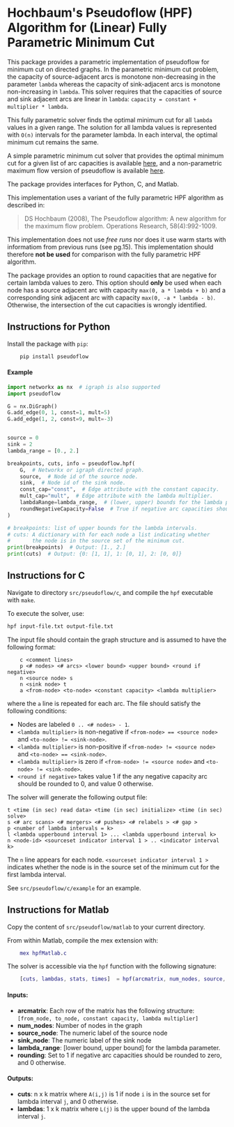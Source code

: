 # Hochbaum's Pseudoflow (HPF) Algorithm for (Linear) Fully Parametric Minimum Cut
This package provides a parametric implementation of pseudoflow for minimum cut on directed graphs. In the parametric minimum cut problem, the capacity of source-adjacent arcs is monotone non-decreasing in the parameter `lambda` whereas the capacity of sink-adjacent arcs is monotone non-increasing in `lambda`. This solver requires that the capacities of source and sink adjacent arcs are linear in `lambda`: `capacity = constant + multiplier * lambda`.

This fully parametric solver finds the optimal minimum cut for all `lambda` values in a given range. The solution for all lambda values is represented with `O(n)` intervals for the parameter lambda. In each interval, the optimal minimum cut remains the same.

A simple parametric minimum cut solver that provides the optimal minimum cut for a given list of arc capacities is available [here](https://riot.ieor.berkeley.edu/Applications/Pseudoflow/parametric.html), and a non-parametric maximum flow version of pseudoflow is available [here](https://riot.ieor.berkeley.edu/Applications/Pseudoflow/maxflow.html).

The package provides interfaces for Python, C, and Matlab.

This implementation uses a variant of the fully parametric HPF algorithm as described in:
>    DS Hochbaum (2008), The Pseudoflow algorithm: A new algorithm for the maximum flow problem. Operations Research, 58(4):992-1009.

This implementation does not use *free runs* nor does it use warm starts with informatiom from previous runs (see pg.15). This implementation should therefore **not be used** for comparison with the fully parametric HPF algorithm.

The package provides an option to round capacities that are negative for certain lambda values to zero. This option should **only** be used when each node has a source adjacent arc with capacity `max(0, a * lambda + b)` and a corresponding sink adjacent arc with capacity `max(0, -a * lambda - b)`. Otherwise, the intersection of the cut capacities is wrongly identified.


## Instructions for Python

Install the package with `pip`:

```bash
    pip install pseudoflow
```

#### Example
```python
import networkx as nx  # igraph is also supported
import pseudoflow

G = nx.DiGraph()
G.add_edge(0, 1, const=1, mult=5)
G.add_edge(1, 2, const=9, mult=-3)


source = 0
sink = 2
lambda_range = [0., 2.]

breakpoints, cuts, info = pseudoflow.hpf(
    G,  # Networkx or igraph directed graph.
    source,  # Node id of the source node.
    sink,  # Node id of the sink node.
    const_cap="const",  # Edge attribute with the constant capacity.
    mult_cap="mult",  # Edge attribute with the lambda multiplier.
    lambdaRange=lambda_range,  # (lower, upper) bounds for the lambda parameter.
    roundNegativeCapacity=False  # True if negative arc capacities should be rounded to zero.
)

# breakpoints: list of upper bounds for the lambda intervals.
# cuts: A dictionary with for each node a list indicating whether
#       the node is in the source set of the minimum cut.
print(breakpoints)  # Output: [1., 2.]
print(cuts)  # Output: {0: [1, 1], 1: [0, 1], 2: [0, 0]}
```

## Instructions for C
Navigate to directory `src/pseudoflow/c`, and compile the `hpf` executable with `make`.

To execute the solver, use:
```bash
hpf input-file.txt output-file.txt
```

The input file should contain the graph structure and is assumed to have the following format:
```
    c <comment lines>
    p <# nodes> <# arcs> <lower bound> <upper bound> <round if negative>
    n <source node> s
    n <sink node> t
    a <from-node> <to-node> <constant capacity> <lambda multiplier>
```
where the `a` line is repeated for each arc. The file should satisfy the following conditions:
- Nodes are labeled `0 .. <# nodes> - 1`.
- `<lambda multiplier>` is non-negative if `<from-node> == <source node>` and `<to-node> != <sink-node>`.
- `<lambda multiplier>` is non-positive if `<from-node> != <source node>` and `<to-node> == <sink-node>`.
- `<lambda multiplier>` is zero if `<from-node> != <source node>` and `<to-node> != <sink-node>`.
- `<round if negative>` takes value 1 if the any negative capacity arc should be rounded to 0, and value 0 otherwise.

The solver will generate the following output file:
```
t <time (in sec) read data> <time (in sec) initialize> <time (in sec) solve>
s <# arc scans> <# mergers> <# pushes> <# relabels > <# gap >
p <number of lambda intervals = k>
l <lambda upperbound interval 1> ... <lambda upperbound interval k>
n <node-id> <sourceset indicator interval 1 > .. <indicator interval k>
```
The `n` line appears for each node. `<sourceset indicator interval 1 >` indicates whether the node is in the source set of the minimum cut for the first lambda interval.

See `src/pseudoflow/c/example` for an example.

## Instructions for Matlab

Copy the content of `src/pseudoflow/matlab` to your current directory.

From within Matlab, compile the mex extension with:
```matlab
    mex hpfMatlab.c
```

The solver is accessible via the `hpf` function with the following signature:
```matlab
    [cuts, lambdas, stats, times]  = hpf(arcmatrix, num_nodes, source, sink lambda_range, rounding);
```

#### Inputs:
* **arcmatrix**: Each row of the matrix has the following structure: `[from_node, to_node, constant capacity, lambda multiplier]`
* **num_nodes**: Number of nodes in the graph
* **source_node**: The numeric label of the source node
* **sink_node**: The numeric label of the sink node
* **lambda_range**: [lower bound, upper bound] for the lambda parameter.
* **rounding**: Set to 1 if negative arc capacities should be rounded to zero, and 0 otherwise.

#### Outputs:
* **cuts**: n x k matrix where `A(i,j)` is 1 if node `i` is in the source set for lambda interval `j`, and 0 otherwise.
* **lambdas**: 1 x k matrix where `L(j)` is the upper bound of the lambda interval `j`.
